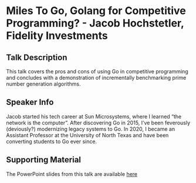 # Miles To Go, Golang for Competitive Programming? - Jacob Hochstetler, Fidelity Investments

## Talk Description

This talk covers the pros and cons of using Go in competitive programming and concludes with a demonstration of incrementally benchmarking prime number generation algorithms.

## Speaker Info

Jacob started his tech career at Sun Microsystems, where I learned “the network is the computer”. After discovering Go in 2015, I’ve been feverously (deviously?) modernizing legacy systems to Go.  In 2020, I became an Assistant Professor at the University of North Texas and have been converting students to Go ever since.

## Supporting Material

The PowerPoint slides from this talk are available [here](./Miles_to_Go_hochstetler.pptx)

